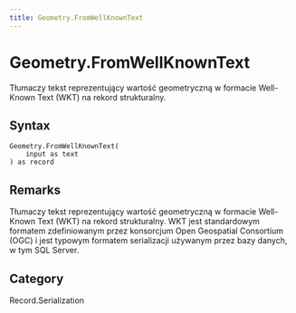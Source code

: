 ```yaml
---
title: Geometry.FromWellKnownText
---
```


# Geometry.FromWellKnownText


Tłumaczy tekst reprezentujący wartość geometryczną w formacie Well-Known Text (WKT) na rekord strukturalny.


## Syntax

```powerquery
Geometry.FromWellKnownText(
    input as text
) as record
```


## Remarks

Tłumaczy tekst reprezentujący wartość geometryczną w formacie Well-Known Text (WKT) na rekord strukturalny. WKT jest standardowym formatem zdefiniowanym przez konsorcjum Open Geospatial Consortium (OGC) i jest typowym formatem serializacji używanym przez bazy danych, w tym SQL Server.



## Category
Record.Serialization
